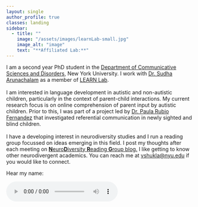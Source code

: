 ```yaml
---
layout: single
author_profile: true
classes: landing
sidebar:
  - title: ""
    image: "/assets/images/learnLab-small.jpg"
    image_alt: "image"
    text: "**Affiliated Lab:**"
---
```



I am a second year PhD student in the 
<a href="https://steinhardt.nyu.edu/departments/communicative-sciences-and-disorders">Department of Communicative Sciences and Disorders</a>, New York University. I work with <a href="https://steinhardt.nyu.edu/people/sudha-arunachalam">Dr. Sudha Arunachalam</a> as a member of <a href="https://wp.nyu.edu/learnlab/">LEARN Lab</a>. 
<br>
<br>
I am interested in language development in autistic and non-autistic children, particularly in the context of parent-child interactions. My current research focus is on online comprehension of parent input by autistic children. Prior to this, I was part of a project led by <a href = "https://www.hf.uio.no/ifikk/personer/vit/filosofi/midlertidig/paulorf/index.html"> Dr. Paula Rubio Fernandez</a> that investigated referential communication in newly sighted and blind children.
<br>
<br>
I have a developing interest in neurodiversity studies and I run a reading group focussed on ideas emerging in this field. I post my thoughts after each meeting on <a href = "/ndrg-blog/">**N**euro**D**iversity **R**eading **G**roup blog.</a> I like getting to know other neurodivergent academics. You can reach me at <a href= "mailto:vshukla@nyu.edu"> vshukla@nyu.edu </a> if you would like to connect.

<p> Hear my name: </p>
<audio controls> <source src="assets/media/vs_name.mp3"> </audio>




